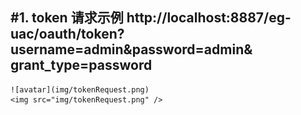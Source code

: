 #1. token 请求示例
    http://localhost:8887/eg-uac/oauth/token?username=admin&password=admin& grant_type=password
---
    ![avatar](img/tokenRequest.png)
    <img src="img/tokenRequest.png" />
   